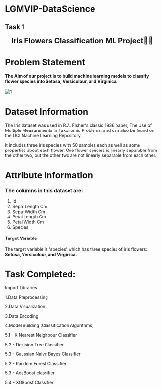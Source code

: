 # LGMVIP-DataScience

## Task 1

<center><font size="5"><b>Iris Flowers Classification ML Project💫✨</b></font> </center>

# Problem Statement

#### The Aim of our project is to build machine learning models to classify flower species into Setosa, Versicolour, and Virginica.

![1](https://user-images.githubusercontent.com/85668824/126992223-a9fbbbf6-d1fe-40a6-a6e5-feec7b52fbcc.png)

# Dataset Information

The Iris dataset was used in R.A. Fisher's classic 1936 paper, The Use of Multiple Measurements in Taxonomic Problems, and can also be found on the UCI Machine Learning Repository.<br>

It includes three iris species with 50 samples each as well as some properties about each flower. One flower species is linearly separable from the other two, but the other two are not linearly separable from each other.<br>

# Attribute Information

### The columns in this dataset are:<br>

1. Id<br>
2. Sepal Length Cm<br>
3. Sepal Width Cm<br>
4. Petal Length Cm<br>
5. Petal Width Cm<br>
6. Species<br>

<H4>Target Variable</H4>

The target variable is 'species' which has three species of iris flowers: <b>Setosa, Versicolour, and Virginica.</b>

# Task Completed:
Import Libraries

1.Data Preprocessing

2.Data Visualization

3.Data Encoding

4.Model Building (Classification Algorithms)

5.1 - K Nearest Neighbour Classifier

5.2 - Decision Tree Classifier

5.3 - Gaussian Naive Bayes Classifier

5.2 - Random Forest Classifier

5.3 - AdaBoost classifier

5.4 - XGBoost Classifier

